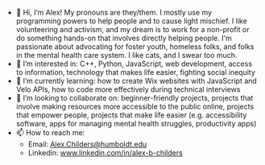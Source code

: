 - 👋 Hi, I’m Alex! My pronouns are they/them. I mostly use my programming powers to help people and to cause light mischief. I like volunteering and activism, and my dream is to work for a non-profit or do something hands-on that involves directly helping people. I'm passionate about advocating for foster youth, homeless folks, and folks in the mental health care system. I like cats, and I swear too much. 
- 👀 I’m interested in: C++, Python, JavaScript, web development, access to information, technology that makes life easier, fighting social inequity 
- 🌱 I’m currently learning: how to create Wix websites with JavaScript and Velo APIs, how to code more effectively during technical interviews
- 💞️ I’m looking to collaborate on: beginner-friendly projects, projects that involve making resources more accessible to the public online, projects that empower people, projects that make life easier (e.g. accessibility software, apps for managing mental health struggles, productivity apps)  
- 📫 How to reach me: 
  - Email: Alex.Childers@humboldt.edu
  - Linkedin: www.linkedin.com/in/alex-b-childers

